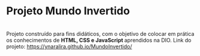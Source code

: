 # Projeto Mundo Invertido
<br> Projeto construído para fins didáticos, com o objetivo de colocar em prática os conhecimentos de <strong> HTML, CSS e JavaScript </strong> aprendidos na DIO.
Link do projeto: <a href="https://ynaralira.github.io/MundoInvertido/">https://ynaralira.github.io/MundoInvertido/</a>
